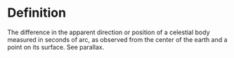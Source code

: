 # Definition

The difference in the apparent direction or position of a celestial body
measured in seconds of arc, as observed from the center of the earth and
a point on its surface. See parallax.
